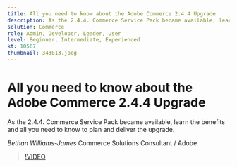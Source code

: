 ```yaml
---
title: All you need to know about the Adobe Commerce 2.4.4 Upgrade
description: As the 2.4.4. Commerce Service Pack became available, learn the benefits and all you need to know to plan and deliver the upgrade.
solution: Commerce
role: Admin, Developer, Leader, User
level: Beginner, Intermediate, Experienced
kt: 10567
thumbnail: 343813.jpeg
---
```

# All you need to know about the Adobe Commerce 2.4.4 Upgrade

As the 2.4.4. Commerce Service Pack became available, learn the benefits and all you need to know to plan and deliver the upgrade.

*Bethan Williams-James* Commerce Solutions Consultant / Adobe

>[!VIDEO](https://video.tv.adobe.com/v/343813/?quality=12&learn=on)
